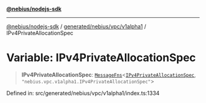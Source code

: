 [**@nebius/nodejs-sdk**](../../../../../README.md)

---

[@nebius/nodejs-sdk](../../../../../README.md) / [generated/nebius/vpc/v1alpha1](../README.md) / IPv4PrivateAllocationSpec

# Variable: IPv4PrivateAllocationSpec

> **IPv4PrivateAllocationSpec**: [`MessageFns`](../../../../../runtime/protos/core/interfaces/MessageFns.md)\<[`IPv4PrivateAllocationSpec`](../interfaces/IPv4PrivateAllocationSpec.md), `"nebius.vpc.v1alpha1.IPv4PrivateAllocationSpec"`\>

Defined in: src/generated/nebius/vpc/v1alpha1/index.ts:1334
